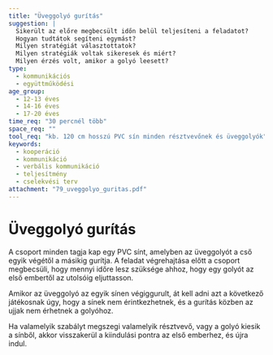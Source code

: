 ```yaml
---
title: "Üveggolyó gurítás"
suggestion: | 
  Sikerült az előre megbecsült időn belül teljesíteni a feladatot?
  Hogyan tudtátok segíteni egymást?
  Milyen stratégiát választottatok?
  Milyen stratégiák voltak sikeresek és miért?
  Milyen érzés volt, amikor a golyó leesett?
type:
  - kommunikációs
  - együttműködési
age_group:
  - 12-13 éves
  - 14-16 éves
  - 17-20 éves
time_req: "30 percnél több"
space_req: ""
tool_req: "kb. 120 cm hosszú PVC sín minden résztvevőnek és üveggolyók"
keywords: 
  - kooperáció
  - kommunikáció
  - verbális kommunikáció
  - teljesítmény
  - cselekvési terv
attachment: "79_uveggolyo_guritas.pdf"
---
```


# Üveggolyó gurítás

A csoport minden tagja kap egy PVC sínt, amelyben az üveggolyót a cső egyik végétől a másikig gurítja. A feladat végrehajtása előtt a csoport megbecsüli, hogy mennyi időre lesz szüksége ahhoz, hogy egy golyót az első embertől az utolsóig eljuttasson.

Amikor az üveggolyó az egyik sínen végiggurult, át kell adni azt a következő játékosnak úgy, hogy a sínek nem érintkezhetnek, és a gurítás közben az ujjak nem érhetnek a golyóhoz.

Ha valamelyik szabályt megszegi valamelyik résztvevő, vagy a golyó kiesik a sínből, akkor visszakerül a kiindulási pontra az első emberhez, és újra indul.
  
  
